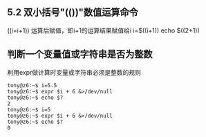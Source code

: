 ## **5.2 双小括号"(())"数值运算命令**
((i=i+1)) 运算后赋值，即i+1的运算结果赋值给i
i=$((i+1))
echo $((2+1))

## **判断一个变量值或字符串是否为整数**
利用expr做计算时变量或字符串必须是整数的规则
```
tony@z6:~$ i=5.5
tony@z6:~$ expr $i + 6 &>/dev/null
tony@z6:~$ echo $?
2
tony@z6:~$ i=5
tony@z6:~$ expr $i + 6 &>/dev/null
tony@z6:~$ echo $?
0
```
